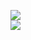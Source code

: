 [![](https://img.shields.io/badge/Made%20With-Github%20Spray-lightgrey.svg?style=for-the-badge&logo=github)](https://github.com/Annihil/github-spray#13822)  
[![](https://i.imgur.com/2DrTn0Z.gif)](https://github.com/Annihil/github-spray)